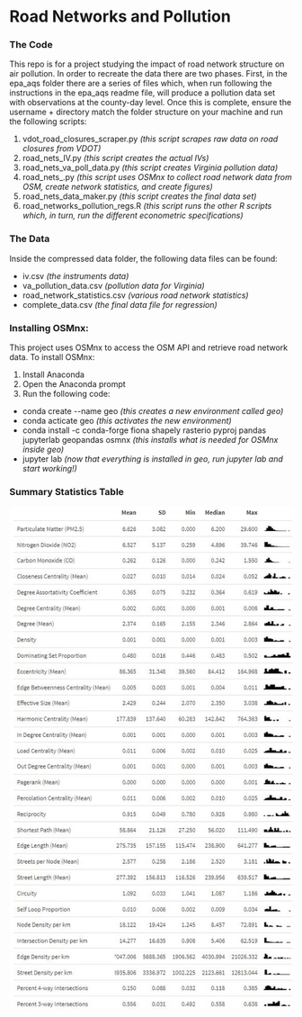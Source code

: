 # Road Networks and Pollution

### The Code

This repo is for a project studying the impact of road network structure on air pollution. In order to recreate the data there are two phases. First, in the epa_aqs folder there are a series of files which, when run following the instructions in the epa_aqs readme file, will produce a pollution data set with observations at the county-day level. Once this is complete, ensure the username + directory match the folder structure on your machine and run the following scripts:

1. vdot_road_closures_scraper.py *(this script scrapes raw data on road closures from VDOT)*
2. road_nets_IV.py *(this script creates the actual IVs)*
3. road_nets_va_poll_data.py *(this script creates Virginia pollution data)*
4. road_nets_.py *(this script uses OSMnx to collect road network data from OSM, create network statistics, and create figures)*
5. road_nets_data_maker.py *(this script creates the final data set)*
6. road_networks_pollution_regs.R *(this script runs the other R scripts which, in turn, run the different econometric specifications)*

### The Data

Inside the compressed data folder, the following data files can be found:

* iv.csv *(the instruments data)*
* va_pollution_data.csv *(pollution data for Virginia)*
* road_network_statistics.csv *(various road network statistics)*
* complete_data.csv *(the final data file for regression)*

### Installing OSMnx:

This project uses OSMnx to access the OSM API and retrieve road network data. To install OSMnx:

1. Install Anaconda
2. Open the Anaconda prompt
3. Run the following code:
  * conda create --name geo *(this creates a new environment called geo)*
  * conda acticate geo *(this activates the new environment)*
  * conda install -c conda-forge fiona shapely rasterio pyproj pandas jupyterlab geopandas osmnx *(this installs what is needed for OSMnx inside geo)*
  * jupyter lab *(now that everything is installed in geo, run jupyter lab and start working!)*

### Summary Statistics Table

![](images/summary_table.JPG)
